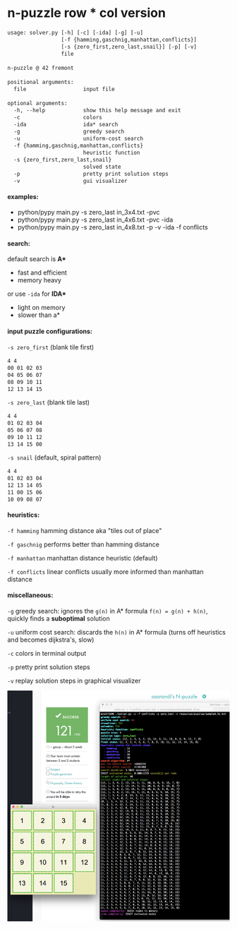 # n-puzzle row * col version

```
usage: solver.py [-h] [-c] [-ida] [-g] [-u]
                 [-f {hamming,gaschnig,manhattan,conflicts}]
                 [-s {zero_first,zero_last,snail}] [-p] [-v]
                 file

n-puzzle @ 42 fremont

positional arguments:
  file                  input file

optional arguments:
  -h, --help            show this help message and exit
  -c                    colors
  -ida                  ida* search
  -g                    greedy search
  -u                    uniform-cost search
  -f {hamming,gaschnig,manhattan,conflicts}
                        heuristic function
  -s {zero_first,zero_last,snail}
                        solved state
  -p                    pretty print solution steps
  -v                    gui visualizer
```

#### examples:

- python/pypy main.py -s zero_last in_3x4.txt -pvc
- python/pypy main.py -s zero_last in_4x6.txt -pvc -ida
- python/pypy main.py -s zero_last in_4x8.txt -p -v -ida -f conflicts

#### search:

default search is **A\***
- fast and efficient
- memory heavy

or use `-ida` for **IDA\***
- light on memory
- slower than a\*



#### input puzzle configurations:
`-s zero_first` (blank tile first)

```
4 4
00 01 02 03
04 05 06 07
08 09 10 11
12 13 14 15
```


`-s zero_last` (blank tile last)
```
4 4
01 02 03 04
05 06 07 08
09 10 11 12
13 14 15 00
```

`-s snail` (default, spiral pattern)
```
4 4
01 02 03 04
12 13 14 05
11 00 15 06
10 09 08 07
```

#### heuristics:
`-f hamming` hamming distance aka "tiles out of place"

`-f gaschnig` performs better than hamming distance

`-f manhattan` manhattan distance heuristic (default)

`-f conflicts` linear conflicts usually more informed than manhattan distance


#### miscellaneous:
`-g` greedy search: ignores the `g(n)` in A\* formula `f(n) = g(n) + h(n)`, quickly finds a **suboptimal** solution

`-u` uniform cost search: discards the `h(n)` in A\* formula (turns off heuristics and becomes dijkstra's, slow)

`-c` colors in terminal output

`-p` pretty print solution steps

`-v` replay solution steps in graphical visualizer



[![resources/screenshot.png](resources/screenshot.png "resources/screenshot.png")](resources/screenshot.png "resources/screenshot.png")
